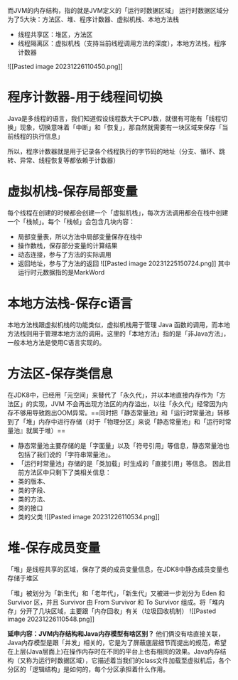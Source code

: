 而JVM的内存结构，指的就是JVM定义的「运行时数据区域」
运行时数据区域分为了5大块：方法区、堆、程序计数器、虚拟机栈、本地方法栈
- 线程共享区：堆区，方法区
- 线程隔离区：虚拟机栈（支持当前线程调用方法的深度），本地方法栈，程序计数器

![[Pasted image 20231226110450.png]]

# 程序计数器-用于线程间切换

Java是多线程的语言，我们知道假设线程数大于CPU数，就很有可能有「线程切换」现象，切换意味着「中断」和「恢复」，那自然就需要有一块区域来保存「当前线程的执行信息」

所以，程序计数器就是用于记录各个线程执行的字节码的地址（分支、循环、跳转、异常、线程恢复等都依赖于计数器）

# 虚拟机栈-保存局部变量

每个线程在创建的时候都会创建一个「虚拟机栈」，每次方法调用都会在栈中创建一个「栈帧」。每个「栈帧」会包含几块内容：
- 局部变量表，所以方法中局部变量保存在栈中
- 操作数栈，保存部分变量的计算结果
- 动态连接，参与了方法的实际调用
- 返回地址，参与了方法的返回
![[Pasted image 20231225150724.png]]
其中运行时元数据指的是MarkWord
# 本地方法栈-保存c语言

本地方法栈跟虚拟机栈的功能类似，虚拟机栈用于管理 Java 函数的调用，而本地方法栈则用于管理本地方法的调用。这里的「本地方法」指的是「非Java方法」，一般本地方法是使用C语言实现的。

# 方法区-保存类信息

在JDK8中，已经用「元空间」来替代了「永久代」，并以本地直接内存作为「方法区」的实现，JVM 不会再出现方法区的内存溢出，以往「永久代」经常因为内存不够用导致跑出OOM异常。==同时把「静态常量池」和「运行时常量池」转移到了「堆」内存中进行存储（对于「物理分区」来说「静态常量池」和「运行时常量池』就属于堆）==
- 静态常量池主要存储的是「字面量」以及「符号引用」等信息，静态常量池也包括了我们说的「字符串常量池」。
- 「运行时常量池」存储的是「类加载」时生成的「直接引用」等信息。
因此目前方法区中只剩下了类相关信息：
- 类的版本、
- 类的字段、
- 类的方法、
- 类的接口
- 类的父类
![[Pasted image 20231226110534.png]]
# 堆-保存成员变量

「堆」是线程共享的区域，保存了类的成员变量信息，在JDK8中静态成员变量也存储于堆区

「堆」被划分为「新生代」和「老年代」，「新生代」又被进一步划分为 Eden 和 Survivor 区，并且 Survivor 由 From Survivor 和 To Survivor 组成。将「堆内存」分开了几块区域，主要跟「内存回收」有关（垃圾回收机制）
![[Pasted image 20231226110548.png]]


**延申内容：JVM内存结构和Java内存模型有啥区别？**
他们俩没有啥直接关联，Java内存模型是跟「并发」相关的，它是为了屏蔽底层细节而提出的规范，希望在上层(Java层面上)在操作内存时在不同的平台上也有相同的效果。Java内存结构（又称为运行时数据区域），它描述着当我们的class文件加载至虚拟机后，各个分区的「逻辑结构」是如何的，每个分区承担着什么作用。